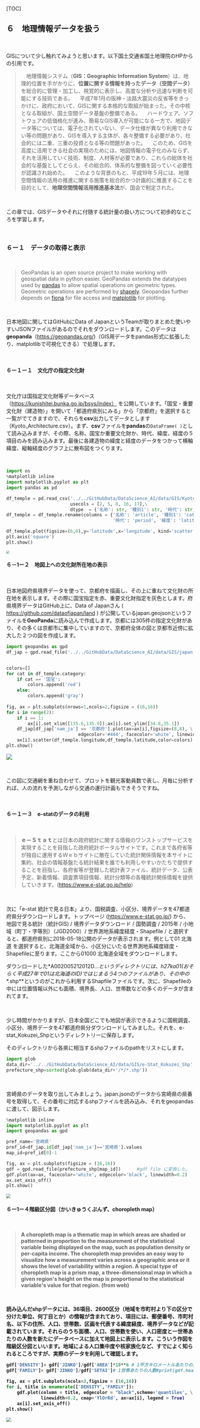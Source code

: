 [TOC]

## ６　地理情報データを扱う

<br>

GISについて少し触れてみようと思います。以下国土交通省国土地理院のHPからの引用です。

>　地理情報システム（**GIS：Geographic Information System**）は、地理的位置を手がかりに、**位置に関する情報を持ったデータ（空間データ）** を総合的に管理・加工し、視覚的に表示し、高度な分析や迅速な判断を可能にする技術である。
>　平成7年1月の阪神・淡路大震災の反省等をきっかけに、政府において、GISに関する本格的な取組が始まった。その中核となる取組が、国土空間データ基盤の整備である。
>　ハードウェア、ソフトウェアの低価格化が進み、簡易なGIS導入が可能になる一方で、地図データ等については、電子化されていない、データ仕様が異なり利用できない等の問題があり、GISを導入する主体が、各々整備する必要があり、社会的には二重、三重の投資となる等の問題があった。
>　このため、GISを高度に活用できる社会の実現のためには、地図情報の電子化のみならず、それを活用していく技術、制度、人材等が必要であり、これらの総体を社会的な基盤としてとらえ、その総合的、体系的な整備を図っていく必要性が認識され始めた。
>　このような背景のもと、平成19年５月には、地理空間情報の活用の推進に関する施策を総合的かつ計画的に推進することを目的として、**地理空間情報活用推進基本法**が、国会で制定された。

<br>

この章では、GISデータやそれに付随する統計量の扱い方について初歩的なところを学習します。

<br>

### ６ー１　データの取得と表示

<br>

> GeoPandas is an open source project to make working with geospatial data in python easier. GeoPandas extends the datatypes used by [pandas](http://pandas.pydata.org/) to allow spatial operations on geometric types. Geometric operations are performed by [shapely](https://shapely.readthedocs.io/). Geopandas further depends on [fiona](https://fiona.readthedocs.io/) for file access and [matplotlib](http://matplotlib.org/) for plotting.

<br>

日本地図に関してはGitHubにData of JapanというTeamが取りまとめた使いやすいJSONファイルがあるのでそれをダウンロードします。このデータは**geopanda**（https://geopandas.org/)（GIS用データをpandas形式に拡張したり、matplotlibで可視化できる）で処理します。

<br>

#### ６ー１ー１　文化庁の指定文化財

<br>

文化庁は国指定文化財等データベース（https://kunishitei.bunka.go.jp/bsys/index） を公開しています。「国宝・重要文化財（建造物）」を開いて「都道府県別にみる」から「京都府」を選択すると一覧がでてきますので、それらを**csv**出力してデータとします（Kyoto_Architecture.csv）。まず、**csv**ファイルを**pandas**の`DataFrame( )`として読み込みますが、その際、名称、国宝か重要文化財か、時代、緯度、経度の５項目のみを読み込みます。最後に各建造物の緯度と経度のデータをつかって横軸緯度、縦軸経度のグラフ上に散布図をつくります。

<br>

```python
import os
%matplotlib inline
import matplotlib.pyplot as plt
import pandas as pd

df_temple = pd.read_csv('../../GitHubData/DataScience_AI/data/GIS/Kyoto_Architecture.csv',\
                        usecols = [2, 5, 8, 16, 17],\
                        dtype  = {'名称': str, '種別1': str, '時代': str, '緯度': float, '経度': float})
df_temple = df_temple.rename(columns = {'名称': 'article', '種別1': 'category',\
                                        '時代': 'period', '緯度': 'latitude','経度': 'longitude'})

df_temple.plot(figsize=(6,6),y='latitude',x='longitude', kind='scatter', grid=True, legend=True)
plt.axis('square')
plt.show()
```

<img src="./img/nt_kyoto_s.png" style="zoom:50%;" />

<br>

#### ６－1ー２　地図上への文化財所在地の表示

<br>

日本地図府県境界データを使って、京都府を描画し、その上に重ねて文化財の所在地を表示します。その際に国宝指定を赤、重要文化財指定を灰色とします。府県境界データはGitHub上に、Data of Japanさん ( https://github.com/dataofjapan/land  )  が公開しているjapan.geojsonというファイルを**GeoPanda**に読み込んで作成します。京都には305件の指定文化財があり、その多くは京都市に集中していますので、京都府全体の図と京都市近傍に拡大した２つの図を作成します。

```python
import geopandas as gpd
df_jap = gpd.read_file('../../GitHubData/DataScience_AI/data/GIS/japan.geojson')


colors=[]
for cat in df_temple.category:
    if cat == '国宝':
        colors.append('red')
    else:
        colors.append('gray')
            
fig, ax = plt.subplots(nrows=1,ncols=2,figsize = (16,16)) 
for i in range(2):
    if i == 1:
        ax[i].set_xlim([135.6,135.9]);ax[i].set_ylim([34.8,35.1])
    df_jap[df_jap['nam_ja'] == '京都府'].plot(ax=ax[i],figsize=(8,8), \
                           edgecolor='#444', facecolor='white', linewidth = 0.5)
    ax[i].scatter(df_temple.longitude,df_temple.latitude,color=colors)
plt.show()
```

![](./img/nt_kyoto_on_map.png)

<br>

この図に交通網を重ね合わせて、プロットを観光客動員数で表し、月毎に分析すれば、人の流れを予測しながら交通の運行計画もできそうですね。

<br>



#### ６ー１ー３　e-statのデータの利用

<br>

> **ｅ－Ｓｔａｔ**とは日本の政府統計に関する情報のワンストップサービスを実現することを目指した政府統計ポータルサイトです。これまで各府省等が独自に運用するＷｅｂサイトに散在していた統計関係情報を本サイトに集約、社会の情報基盤たる統計結果を誰でも利用しやすいかたちで提供することを目指し、各府省等が登録した統計表ファイル、統計データ、公表予定、新着情報、調査票項目情報、統計分類等の各種統計関係情報を提供していきます。(https://www.e-stat.go.jp/help)

<br>

次に「e-stat 統計で見る日本」より、国税調査、小区分、境界データを47都道府県分ダウンロードします。トップページ (https://www.e-stat.go.jp/) から、 地図で見る統計（統計GIS) / 境界データダウンロード / 国勢調査 / 2015年 / 小地域（町丁・字等別）（JGD2000）/ 世界測地系緯度経度・Shapefile  / と選択すると、都道府県別に2018-05-18公開のデータが表示されます。例として01 北海道 を選択すると、北海道全域から、小区分にいたる世界測地系緯度経度・Shapefileに至ります。ここから01000 北海道全域をダウンロードします。

ダウンロードした*A002005212012D...*というディレクトリには、*h27ka01*(おそらく平成27年で01は北海道のID)ではじまるう4つのファイルがあり、その中の**.shp**というのがこれから利用するShapfileファイルです。次に、Shapefileの中には位置情報以外にも面積、境界長、人口、世帯数などの多くのデータが含まれてます。

<br>

少し時間がかかりますが、日本全国どこでも地図が表示できるように国税調査、小区分、境界データを47都道府県分ダウンロードしてみました。それを、e-stat_Kokuzei_Shpというディレクトリーに保存します。

そのディレクトリから各県に相当するshpファイルのpathをリストにします。

```　　python
import glob
data_dir='../../GitHubData/DataScience_AI/data/GIS/e-Stat_Kokuzei_Shp' #
prefecture_shp=sorted(glob.glob(data_dir+'/*/*.shp'))
```

<br>

宮崎県のデータを取り出してみましょう。japan.jsonのデータから宮崎県の県番号を取得して、その番号に対応するshpファイルを読み込み、それをgeopandasに渡して、図示します。

```python
%matplotlib inline
import matplotlib.pyplot as plt
import geopandas as gpd

pref_name='宮崎県'
pref_id=df_jap.id[df_jap['nam_ja']=='宮崎県'].values
map_id=pref_id[0]-1

fig, ax = plt.subplots(figsize = (16,16)) 
gdf = gpd.read_file(prefecture_shp[map_id])      #gdf file に変換した。
gdf.plot(ax=ax, facecolor='white', edgecolor='black', linewidth=0.2)
ax.set_axis_off()
plt.show()
```

<img src="./img/miyazaki.png" style="zoom:70%;" />



<b>

#### ６ー1ー４階級区分図（かいきゅうくぶんず、choropleth map）

<br>

> A choropleth map is a thematic map in which areas are shaded or patterned in proportion to the measurement of the statistical variable being displayed on the map, such as population density or per-capita income. The choropleth map provides an easy way to visualize how a measurement varies across a geographic area or it shows the level of variability within a region. A special type of choropleth map is a prism map, a three-dimensional map in which a given region's height on the map is proportional to the statistical variable's value for that region. (from web)

<br>

読み込んだshpデータには、36項目、2600区分（地域を市町村より下の区分で分けた単位、何丁目とか）の情報が含まれており、項目には、郵便番号、市町村名、以下の住所、人口、世帯数、区画を代表する緯度経度、境界データなどが記載されています。それらのうち面積、人口、世帯数を使い、人口密度と一世帯あたりの人数を新たにデータベースに加えて地図上に表示します。こういう作図を階級区分図といいます。地域による人口集中度や核家族化など、すでによく知られるところですが、実際のデータを利用して確認します。

```python
gdf['DENSITY']= gdf['JINKO']/gdf['AREA']*10**6 # 1平方キロメートルあたりの人口
gdf['FAMILY']= gdf['JINKO']/gdf['SETAI']# 1世帯あたりの人数#print(gdf.head())
 
fig, ax = plt.subplots(ncols=2,figsize = (16,16))
for i, title in enumerate(['DENSITY','FAMILY']):
    gdf.plot(column = title, edgecolor = "black",scheme='quantiles', \
             linewidth=0.2, cmap='YlOrRd', ax=ax[i], legend = True)
    ax[i].set_axis_off()
plt.show()
```

<img src="./img/choropleth.png" style="zoom:80%;" />

<br>



